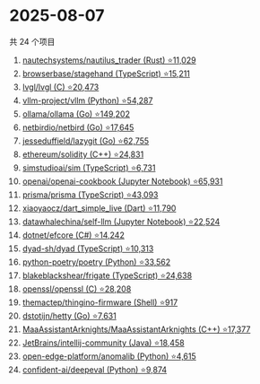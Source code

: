 # 2025-08-07

共 24 个项目

<!-- BEGIN GITHUB -->
<!-- 最后更新时间 2025-08-07 20:20:14 +0800 -->
1. [nautechsystems/nautilus_trader (Rust) ⭐11,029](https://github.com/nautechsystems/nautilus_trader)
1. [browserbase/stagehand (TypeScript) ⭐15,211](https://github.com/browserbase/stagehand)
1. [lvgl/lvgl (C) ⭐20,473](https://github.com/lvgl/lvgl)
1. [vllm-project/vllm (Python) ⭐54,287](https://github.com/vllm-project/vllm)
1. [ollama/ollama (Go) ⭐149,202](https://github.com/ollama/ollama)
1. [netbirdio/netbird (Go) ⭐17,645](https://github.com/netbirdio/netbird)
1. [jesseduffield/lazygit (Go) ⭐62,755](https://github.com/jesseduffield/lazygit)
1. [ethereum/solidity (C++) ⭐24,831](https://github.com/ethereum/solidity)
1. [simstudioai/sim (TypeScript) ⭐6,731](https://github.com/simstudioai/sim)
1. [openai/openai-cookbook (Jupyter Notebook) ⭐65,931](https://github.com/openai/openai-cookbook)
1. [prisma/prisma (TypeScript) ⭐43,093](https://github.com/prisma/prisma)
1. [xiaoyaocz/dart_simple_live (Dart) ⭐11,790](https://github.com/xiaoyaocz/dart_simple_live)
1. [datawhalechina/self-llm (Jupyter Notebook) ⭐22,524](https://github.com/datawhalechina/self-llm)
1. [dotnet/efcore (C#) ⭐14,242](https://github.com/dotnet/efcore)
1. [dyad-sh/dyad (TypeScript) ⭐10,313](https://github.com/dyad-sh/dyad)
1. [python-poetry/poetry (Python) ⭐33,562](https://github.com/python-poetry/poetry)
1. [blakeblackshear/frigate (TypeScript) ⭐24,638](https://github.com/blakeblackshear/frigate)
1. [openssl/openssl (C) ⭐28,208](https://github.com/openssl/openssl)
1. [themactep/thingino-firmware (Shell) ⭐917](https://github.com/themactep/thingino-firmware)
1. [dstotijn/hetty (Go) ⭐7,631](https://github.com/dstotijn/hetty)
1. [MaaAssistantArknights/MaaAssistantArknights (C++) ⭐17,377](https://github.com/MaaAssistantArknights/MaaAssistantArknights)
1. [JetBrains/intellij-community (Java) ⭐18,458](https://github.com/JetBrains/intellij-community)
1. [open-edge-platform/anomalib (Python) ⭐4,615](https://github.com/open-edge-platform/anomalib)
1. [confident-ai/deepeval (Python) ⭐9,874](https://github.com/confident-ai/deepeval)
<!-- END GITHUB -->